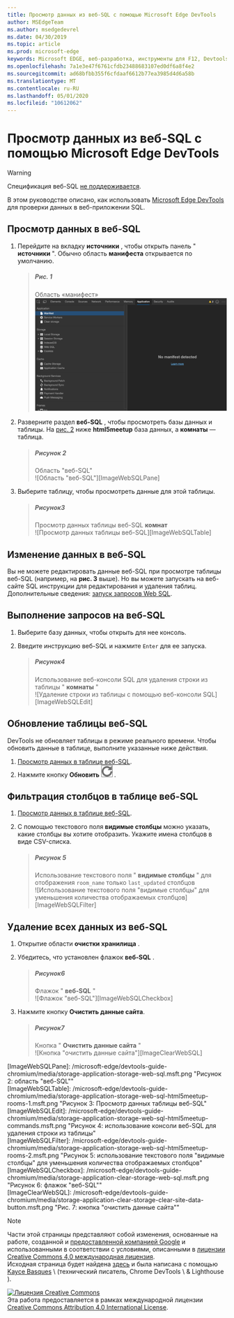 ```yaml
---
title: Просмотр данных из веб-SQL с помощью Microsoft Edge DevTools
author: MSEdgeTeam
ms.author: msedgedevrel
ms.date: 04/30/2019
ms.topic: article
ms.prod: microsoft-edge
keywords: Microsoft EDGE, веб-разработка, инструменты для F12, Devtools
ms.openlocfilehash: 7a1e3e47f6761cfdb23488683107ed0df6a8f4e2
ms.sourcegitcommit: ad68bfbb355f6cfdaaf6612b77ea3985d4d6a58b
ms.translationtype: MT
ms.contentlocale: ru-RU
ms.lasthandoff: 05/01/2020
ms.locfileid: "10612062"
---
```

<!-- Copyright Kayce Basques 

   Licensed under the Apache License, Version 2.0 (the "License");
   you may not use this file except in compliance with the License.
   You may obtain a copy of the License at

       https://www.apache.org/licenses/LICENSE-2.0

   Unless required by applicable law or agreed to in writing, software
   distributed under the License is distributed on an "AS IS" BASIS,
   WITHOUT WARRANTIES OR CONDITIONS OF ANY KIND, either express or implied.
   See the License for the specific language governing permissions and
   limitations under the License.  -->





# Просмотр данных из веб-SQL с помощью Microsoft Edge DevTools   



> [!WARNING]
> Спецификация веб-SQL [не поддерживается][W3CWebSQLStatus].  

В этом руководстве описано, как использовать [Microsoft Edge DevTools][MicrosoftEdgeDevTools] для проверки данных в веб-приложении SQL.  

## Просмотр данных в веб-SQL   

1.  Перейдите на вкладку **источники** , чтобы открыть панель " **источники** ".  Обычно область **манифеста** открывается по умолчанию.  
    
    > ##### Рис. 1  
    > Область «манифест»  
    > ![Область «манифест»][ImageManifestPane]  
    
1.  Разверните раздел **веб-SQL** , чтобы просмотреть базы данных и таблицы.  На [рис. 2](#figure-2) ниже **html5meetup** база данных, а **комнаты** — таблица.  
    
    > ##### Рисунок 2  
    > Область "веб-SQL"  
    > ![Область "веб-SQL"][ImageWebSQLPane]  

1.  Выберите таблицу, чтобы просмотреть данные для этой таблицы.  
    
    > ##### Рисунок3  
    > Просмотр данных таблицы веб-SQL **комнат**  
    > ![Просмотр данных таблицы веб-SQL][ImageWebSQLTable]  

## Изменение данных в веб-SQL   

Вы не можете редактировать данные веб-SQL при просмотре таблицы веб-SQL (например, на **рис. 3** выше).  Но вы можете запускать на веб-сайте SQL инструкции для редактирования и удаления таблиц.  Дополнительные сведения: [запуск запросов Web SQL](#run-web-sql-queries).  

## Выполнение запросов на веб-SQL   

1.  Выберите базу данных, чтобы открыть для нее консоль.  

1.  Введите инструкцию веб-SQL и нажмите `Enter` для ее запуска.  
    
    > ##### Рисунок4  
    > Использование веб-консоли SQL для удаления строки из таблицы " **комнаты** "  
    > ![Удаление строки из таблицы с помощью веб-консоли SQL][ImageWebSQLEdit]  

## Обновление таблицы веб-SQL   

DevTools не обновляет таблицы в режиме реального времени.  Чтобы обновить данные в таблице, выполните указанные ниже действия.  

1.  [Просмотр данных в таблице веб-SQL](#view-web-sql-data).  
1.  Нажмите кнопку **Обновить** ![ Обновление ][ImageRefreshIcon] .  

## Фильтрация столбцов в таблице веб-SQL   

1.  [Просмотр данных в таблице веб-SQL](#view-web-sql-data).  
1.  С помощью текстового поля **видимые столбцы** можно указать, какие столбцы вы хотите отобразить.  Укажите имена столбцов в виде CSV-списка.  
    
    > ##### Рисунок 5  
    > Использование текстового поля " **видимые столбцы** " для отображения `room_name` только `last_updated` столбцов  
    > ![Использование текстового поля "видимые столбцы" для уменьшения количества отображаемых столбцов][ImageWebSQLFilter]  

## Удаление всех данных из веб-SQL   

1.  Открытие области **очистки хранилища** .  
1.  Убедитесь, что установлен флажок **веб-SQL** .  
    
    > ##### Рисунок6  
    > Флажок " **веб-SQL** "  
    > ![Флажок "веб-SQL"][ImageWebSQLCheckbox]  

1.  Нажмите кнопку **Очистить данные сайта**.  
    
    > ##### Рисунок7  
    > Кнопка " **Очистить данные сайта** "  
    > ![Кнопка "очистить данные сайта"][ImageClearWebSQL]  

 



<!-- image links -->  

[ImageRefreshIcon]: /microsoft-edge/devtools-guide-chromium/media/refresh-icon.msft.png  

[ImageManifestPane]: /microsoft-edge/devtools-guide-chromium/media/storage-application-manifest.msft.png "Рисунок 1: область манифеста"  
[ImageWebSQLPane]: /microsoft-edge/devtools-guide-chromium/media/storage-application-storage-web-sql.msft.png "Рисунок 2: область "веб-SQL""  
[ImageWebSQLTable]: /microsoft-edge/devtools-guide-chromium/media/storage-application-storage-web-sql-html5meetup-rooms-1.msft.png "Рисунок 3: Просмотр данных таблицы веб-SQL"  
[ImageWebSQLEdit]: /microsoft-edge/devtools-guide-chromium/media/storage-application-storage-web-sql-html5meetup-commands.msft.png "Рисунок 4: использование консоли веб-SQL для удаления строки из таблицы"  
[ImageWebSQLFilter]: /microsoft-edge/devtools-guide-chromium/media/storage-application-storage-web-sql-html5meetup-rooms-2.msft.png "Рисунок 5: использование текстового поля "видимые столбцы" для уменьшения количества отображаемых столбцов"  
[ImageWebSQLCheckbox]: /microsoft-edge/devtools-guide-chromium/media/storage-application-clear-storage-web-sql.msft.png "Рисунок 6: флажок "веб-SQL""  
[ImageClearWebSQL]: /microsoft-edge/devtools-guide-chromium/media/storage-application-clear-storage-clear-site-data-button.msft.png "Рис. 7: кнопка "очистить данные сайта""  

<!-- links -->  

[MicrosoftEdgeDevTools]: /microsoft-edge/devtools-guide-chromium "Инструменты разработчика Microsoft EDGE (Chromium)"  

[W3CWebSQLStatus]: https://w3.org/TR/webdatabase/#status-of-this-document "База данных веб-SQL | PNG"  

> [!NOTE]
> Части этой страницы представляют собой изменения, основанные на работе, созданной и [предоставленной компанией Google][GoogleSitePolicies] и использованными в соответствии с условиями, описанными в [лицензии Creative Commons 4,0 международная лицензия][CCA4IL].  
> Исходная страница будет найдена [здесь](https://developers.google.com/web/tools/chrome-devtools/storage/websql) и была написана с помощью [Kayce Basques][KayceBasques] \ (технический писатель, Chrome DevTools \ & Lighthouse \).  

[![Лицензия Creative Commons][CCby4Image]][CCA4IL]  
Эта работа предоставляется в рамках международной лицензии [Creative Commons Attribution 4.0 International License][CCA4IL].  

[CCA4IL]: https://creativecommons.org/licenses/by/4.0  
[CCby4Image]: https://i.creativecommons.org/l/by/4.0/88x31.png  
[GoogleSitePolicies]: https://developers.google.com/terms/site-policies  
[KayceBasques]: https://developers.google.com/web/resources/contributors/kaycebasques  
